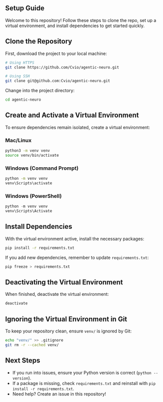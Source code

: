## Setup Guide

Welcome to this repository! Follow these steps to clone the repo, set up a virtual environment, and install dependencies to get started quickly.


## Clone the Repository
First, download the project to your local machine:
```bash
# Using HTTPS
git clone https://github.com/Cvio/agentic-neuro.git

# Using SSH
git clone git@github.com:Cvio/agentic-neuro.git
```

Change into the project directory:
```bash
cd agentic-neuro
```


## Create and Activate a Virtual Environment
To ensure dependencies remain isolated, create a virtual environment:

### **Mac/Linux**
```bash
python3 -m venv venv
source venv/bin/activate
```

### **Windows (Command Prompt)**
```cmd
python -m venv venv
venv\Scripts\activate
```

### **Windows (PowerShell)**
```powershell
python -m venv venv
venv\Scripts\Activate
```

## Install Dependencies
With the virtual environment active, install the necessary packages:
```bash
pip install -r requirements.txt
```

If you add new dependencies, remember to update `requirements.txt`:
```bash
pip freeze > requirements.txt
```

## Deactivating the Virtual Environment
When finished, deactivate the virtual environment:
```bash
deactivate
```


## Ignoring the Virtual Environment in Git
To keep your repository clean, ensure `venv/` is ignored by Git:
```bash
echo "venv/" >> .gitignore
git rm -r --cached venv/
```


## Next Steps
- If you run into issues, ensure your Python version is correct (`python --version`).
- If a package is missing, check `requirements.txt` and reinstall with `pip install -r requirements.txt`.
- Need help? Create an issue in this repository!
